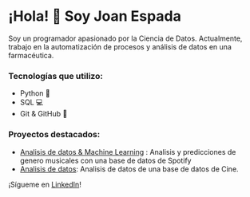 # ¡Hola! 👋 Soy Joan Espada

Soy un programador apasionado por la Ciencia de Datos. Actualmente, trabajo en la automatización de procesos y análisis de datos en una farmacéutica.

### Tecnologías que utilizo:
- Python 🐍
- SQL 💻
- Git & GitHub 📂

### Proyectos destacados:
- [Analisis de datos & Machine Learning](https://github.com/JoanEspada/ML-Spotify-Project) : Analisis y predicciones de genero musicales con una base de datos de Spotify
- [Analisis de datos](https://github.com/JoanEspada/DS-MovieIndustry-Project): Analisis de datos de una base de datos de Cine.

¡Sígueme en [LinkedIn](www.linkedin.com/in/joanespada)!  
<!---
JoanEspada/JoanEspada is a ✨ special ✨ repository because its `README.md` (this file) appears on your GitHub profile.
You can click the Preview link to take a look at your changes.
--->
